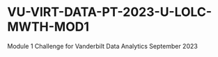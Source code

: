 # VU-VIRT-DATA-PT-2023-U-LOLC-MWTH-MOD1
Module 1 Challenge for Vanderbilt Data Analytics September 2023
